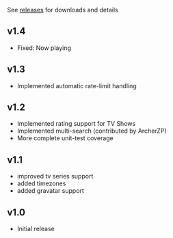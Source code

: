 See
[releases](https://github.com/holgerbrandl/themoviedbapi/releases)
for downloads and details

v1.4
---
- Fixed: Now playing

v1.3
---
- Implemented automatic rate-limit handling

v1.2
---
- Implemented rating support for TV Shows
- Implemented multi-search (contributed by ArcherZP)
- More complete unit-test coverage

v1.1
---
- improved tv series support
- added timezones
- added gravatar support

v1.0
---
- Initial release

